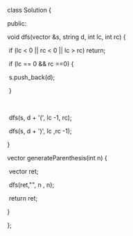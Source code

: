 class Solution {

public:

  void dfs(vector<string> &s, string d, int lc, int rc) {

​    if (lc < 0 || rc < 0 || lc > rc) return;

​    if (lc == 0 && rc ==0) {

​      s.push_back(d);

​    }

​    

​    dfs(s, d + '(', lc -1, rc);

​    dfs(s, d + ')', lc ,rc -1);

  }



  vector<string> generateParenthesis(int n) {

​    vector<string> ret;

​    dfs(ret,"", n , n);

​    return ret;

  }

};